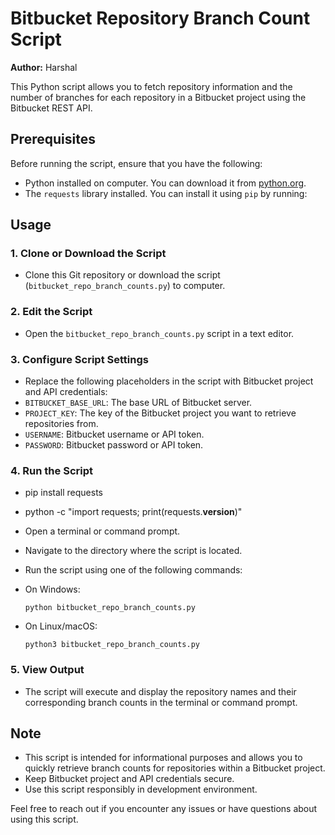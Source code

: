 # Bitbucket Repository Branch Count Script

**Author:** Harshal

This Python script allows you to fetch repository information and the number of branches for each repository in a Bitbucket project using the Bitbucket REST API.

## Prerequisites

Before running the script, ensure that you have the following:

- Python installed on  computer. You can download it from [python.org](https://www.python.org/downloads/).
- The `requests` library installed. You can install it using `pip` by running:



## Usage

### 1. Clone or Download the Script

- Clone this Git repository or download the script (`bitbucket_repo_branch_counts.py`) to computer.

### 2. Edit the Script

- Open the `bitbucket_repo_branch_counts.py` script in a text editor.

### 3. Configure Script Settings

- Replace the following placeholders in the script with Bitbucket project and API credentials:
- `BITBUCKET_BASE_URL`: The base URL of Bitbucket server.
- `PROJECT_KEY`: The key of the Bitbucket project you want to retrieve repositories from.
- `USERNAME`: Bitbucket username or API token.
- `PASSWORD`: Bitbucket password or API token.

### 4. Run the Script
- pip install requests
- python -c "import requests; print(requests.__version__)"

- Open a terminal or command prompt.
- Navigate to the directory where the script is located.
- Run the script using one of the following commands:
- On Windows:
  ```
  python bitbucket_repo_branch_counts.py
  ```
- On Linux/macOS:
  ```
  python3 bitbucket_repo_branch_counts.py
  ```

### 5. View Output

- The script will execute and display the repository names and their corresponding branch counts in the terminal or command prompt.

## Note

- This script is intended for informational purposes and allows you to quickly retrieve branch counts for repositories within a Bitbucket project.
- Keep Bitbucket project and API credentials secure.
- Use this script responsibly in development environment.

Feel free to reach out if you encounter any issues or have questions about using this script.
